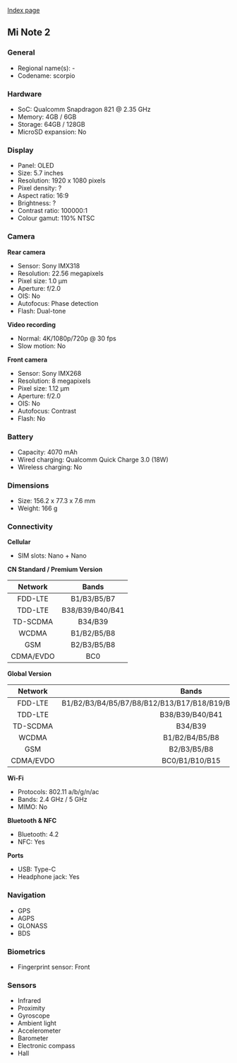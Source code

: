 [Index page](../../)

## Mi Note 2

### General

* Regional name(s): -
* Codename: scorpio

### Hardware

* SoC: Qualcomm Snapdragon 821 @ 2.35 GHz
* Memory: 4GB / 6GB
* Storage: 64GB / 128GB
* MicroSD expansion: No

### Display

* Panel: OLED
* Size: 5.7 inches
* Resolution: 1920 x 1080 pixels
* Pixel density: ?
* Aspect ratio: 16:9
* Brightness: ?
* Contrast ratio: 100000:1
* Colour gamut: 110% NTSC

### Camera

**Rear camera**

* Sensor: Sony IMX318
* Resolution: 22.56 megapixels
* Pixel size: 1.0 µm
* Aperture: f/2.0
* OIS: No
* Autofocus: Phase detection
* Flash: Dual-tone

**Video recording**

* Normal: 4K/1080p/720p @ 30 fps
* Slow motion: No

**Front camera**

* Sensor: Sony IMX268
* Resolution: 8 megapixels
* Pixel size: 1.12 µm
* Aperture: f/2.0
* OIS: No
* Autofocus: Contrast
* Flash: No

### Battery

* Capacity: 4070 mAh
* Wired charging: Qualcomm Quick Charge 3.0 (18W)
* Wireless charging: No

### Dimensions

* Size: 156.2 x 77.3 x 7.6 mm
* Weight: 166 g

### Connectivity

**Cellular**

* SIM slots: Nano + Nano

**CN Standard / Premium Version**

|  Network  | Bands |
|:---------:|:---------------:|
|  FDD-LTE  |   B1/B3/B5/B7   |
|   TDD-LTE  | B38/B39/B40/B41 |
|  TD-SCDMA |     B34/B39     |
|   WCDMA   |   B1/B2/B5/B8   |
|    GSM    |   B2/B3/B5/B8   |
| CDMA/EVDO |       BC0       |

**Global Version**

|  Network  |                          Bands                         |
|:---------:|:----------------------------------------------------------------:|
|  FDD-LTE  | B1/B2/B3/B4/B5/B7/B8/B12/B13/B17/B18/B19/B20/B25/B26/B28/B29/B30 |
|   TDD-LTE  |                          B38/B39/B40/B41                         |
|  TD-SCDMA |                              B34/B39                             |
|   WCDMA   |                          B1/B2/B4/B5/B8                          |
|    GSM    |                            B2/B3/B5/B8                           |
| CDMA/EVDO |                          BC0/B1/B10/B15                          |

**Wi-Fi**

* Protocols: 802.11 a/b/g/n/ac
* Bands: 2.4 GHz / 5 GHz
* MIMO: No

**Bluetooth & NFC**

* Bluetooth: 4.2
* NFC: Yes

**Ports**

* USB: Type-C
* Headphone jack: Yes

### Navigation

* GPS
* AGPS
* GLONASS
* BDS

### Biometrics

* Fingerprint sensor: Front

### Sensors

* Infrared
* Proximity
* Gyroscope
* Ambient light
* Accelerometer
* Barometer
* Electronic compass
* Hall